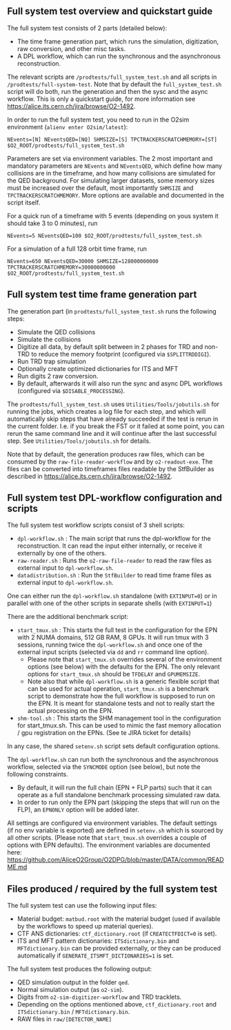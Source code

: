 <!-- doxy
\page refprodtestsfull-system-test Full system test configuration and scripts
/doxy -->

## Full system test overview and quickstart guide

The full system test consists of 2 parts (detailed below):
* The time frame generation part, which runs the simulation, digitization, raw conversion, and other misc tasks.
* A DPL workflow, which can run the synchronous and the asynchronous reconstruction.

The relevant scripts are `/prodtests/full_system_test.sh` and all scripts in `/prodtests/full-system-test`.
Note that by default the `full_system_test.sh` script will do both, run the generation and then the sysc and the async workflow.
This is only a quickstart guide, for more information see https://alice.its.cern.ch/jira/browse/O2-1492.

In order to run the full system test, you need to run in the O2sim environment (`alienv enter O2sim/latest`):
```
NEvents=[N] NEventsQED=[NQ] SHMSIZE=[S] TPCTRACKERSCRATCHMEMORY=[ST] $O2_ROOT/prodtests/full_system_test.sh
```

Parameters are set via environment variables. The 2 most important and mandatory parameters are `NEvents` and `NEventsQED`, which define how many collisions are in the timeframe, and how many collisions are simulated for the QED background.
For simulating larger datasets, some memory sizes must be increased over the default, most importantly `SHMSIZE` and `TPCTRACKERSCRATCHMEMORY`.
More options are available and documented in the script itself.

For a quick run of a timeframe with 5 events (depending on yous system it should take 3 to 0 minutes), run
```
NEvents=5 NEventsQED=100 $O2_ROOT/prodtests/full_system_test.sh
```

For a simulation of a full 128 orbit time frame, run
```
NEvents=650 NEventsQED=30000 SHMSIZE=128000000000 TPCTRACKERSCRATCHMEMORY=30000000000 $O2_ROOT/prodtests/full_system_test.sh
```

## Full system test time frame generation part

The generation part (in `prodtests/full_system_test.sh` runs the following steps:
* Simulate the QED collisions
* Simulate the collisions
* Digitize all data, by default split between in 2 phases for TRD and non-TRD to reduce the memory footprint (configured via `$SPLITTRDDIGI`).
* Run TRD trap simulation
* Optionally create optimized dictionaries for ITS and MFT
* Run digits 2 raw conversion.
* By default, afterwards it will also run the sync and async DPL workflows (configured via `$DISABLE_PROCESSING`).

The `prodtests/full_system_test.sh` uses `Utilities/Tools/jobutils.sh` for running the jobs, which creates a log file for each step, and which will automatically skip steps that have already succeeded if the test is rerun in the current folder. I.e. if you break the FST or it failed at some point, you can rerun the same command line and it will continue after the last successful step. See `Utilities/Tools/jobutils.sh` for details.

Note that by default, the generation produces raw files, which can be consumed by the `raw-file-reader-workflow` and by `o2-readout-exe`.
The files can be converted into timeframes files readable by the StfBuilder as described in https://alice.its.cern.ch/jira/browse/O2-1492.

## Full system test DPL-workflow configuration and scripts

The full system test workflow scripts consist of 3 shell scripts:
* `dpl-workflow.sh` : The main script that runs the dpl-workflow for the reconstruction.
   It can read the input either internally, or receive it externally by one of the others.
* `raw-reader.sh` : Runs the `o2-raw-file-reader` to read the raw files as external input to `dpl-workflow.sh`.
* `datadistribution.sh` : Run the `StfBuilder` to read time frame files as external input to `dpl-workflow.sh`.

One can either run the `dpl-workflow.sh` standalone (with `EXTINPUT=0`) or in parallel with one of the other scripts in separate shells (with `EXTINPUT=1`)

There are the additional benchmark script:
* `start_tmux.sh` : This starts the full test in the configuration for the EPN with 2 NUMA domains, 512 GB RAM, 8 GPUs.
   It will run tmux with 3 sessions, running twice the `dpl-workflow.sh` and once one of the external input scripts (selected via `dd` and `rr` command line option).
   * Please note that `start_tmux.sh` overrides several of the environment options (see below) with the defaults for the EPN.
     The only relevant options for `start_tmux.sh` should be `TFDELAY` and `GPUMEMSIZE`.
   * Note also that while `dpl-workflow.sh` is a generic flexible script that can be used for actual operation, `start_tmux.sh` is a benchmark script to demonstrate how the full workflow is supposed to run on the EPN.
     It is meant for standalone tests and not to really start the actual processing on the EPN.
* `shm-tool.sh` : This starts the SHM management tool in the configuration for start_tmux.sh. This can be used to mimic the fast memory allocation / gpu registration on the EPNs. (See te JIRA ticket for details)

In any case, the shared `setenv.sh` script sets default configuration options.

The `dpl-workflow.sh` can run both the synchronous and the asynchronous workflow, selected via the `SYNCMODE` option (see below), but note the following constraints.
* By default, it will run the full chain (EPN + FLP parts) such that it can operate as a full standalone benchmark processing simulated raw data.
* In order to run only the EPN part (skipping the steps that will run on the FLP), an `EPNONLY` option will be added later.

All settings are configured via environment variables.
The default settings (if no env variable is exported) are defined in `setenv.sh` which is sourced by all other scripts.
(Please note that `start_tmux.sh` overrides a couple of options with EPN defaults).
The environment variables are documented here: https://github.com/AliceO2Group/O2DPG/blob/master/DATA/common/README.md

## Files produced / required by the full system test

The full system test can use the following input files:
* Material budget: `matbud.root` with the material budget (used if available by the workflows to speed up material queries).
* CTF ANS dictionaries: `ctf_dictionary.root` (if `CREATECTFDICT=0` is set).
* ITS and MFT pattern dictionaries: `ITSdictionary.bin` and `MFTdictionary.bin` can be provided externally, or they can be produced automatically if `GENERATE_ITSMFT_DICTIONARIES=1` is set.

The full system test produces the following output:
* QED simulation output in the folder `qed`.
* Normal simulation output (as `o2-sim`).
* Digits from `o2-sim-digitizer-workflow` and TRD tracklets.
* Depending on the options mentioned above, `ctf_dictionary.root` and `ITSdictionary.bin` / `MFTdictionary.bin`.
* RAW files in `raw/[DETECTOR_NAME]`
